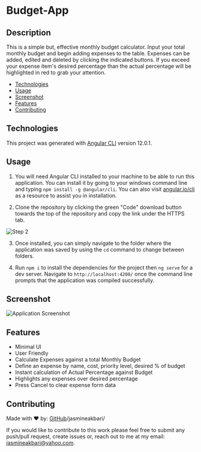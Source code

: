 # Budget-App

## Description

This is a simple but, effective monthly budget calculator. Input your total monthly budget and begin adding expenses to the table. Expenses can be added, edited and deleted by clicking the indicated buttons. If you exceed your expense item's desired percentage than the actual percentage will be highlighted in red to grab your attention.

* [Technologies](#technologies)
* [Usage](#usage)
* [Screenshot](#screenshot)
* [Features](#features)
* [Contributing](#contributing)

## Technologies

This project was generated with [Angular CLI](https://github.com/angular/angular-cli) version 12.0.1.

## Usage

1. You will need Angular CLI installed to your machine to be able to run this application. You can install it by going to your windows command line and typing `npm install -g @angular/cli`. You can also visit [angular.io/cli](https://angular.io/cli) as a resource to assist you in installation.

2. Clone the repository by clicking the green "Code" download button towards the top of the repository and copy the link under the HTTPS tab.

![Step 2](/src/app/assets/images/step-2.png)

3. Once installed, you can simply navigate to the folder where the application was saved by using the `cd` command to change between folders. 

4. Run `npm i` to install the dependencies for the project then `ng serve` for a dev server. Navigate to `http://localhost:4200/` once the command line prompts that the application was compiled successfully.

## Screenshot

![Application Screenshot](/src/app/assets/images/application-image.png)

## Features

* Minimal UI
* User Friendly
* Calculate Expenses against a total Monthly Budget
* Define an expense by name, cost, priority level, desired % of budget
* Instant calculation of Actual Percentage against Budget
* Highlights any expenses over desired percentage
* Press Cancel to clear expense form data

## Contributing

Made with ❤️ by: [GitHub](https://github.com/jasmineakbari)/jasmineakbari/

If you would like to contribute to this work please feel free to submit any push/pull request, create issues or, reach out to me at my email: jasmineakbari@yahoo.com.